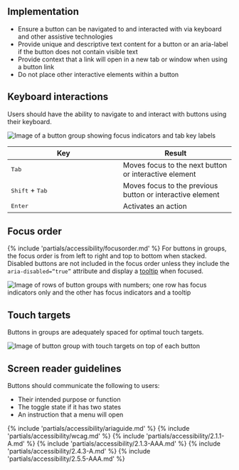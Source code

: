 ## Implementation

 - Ensure a button can be navigated to and interacted with via keyboard and other 
assistive technologies
 - Provide unique and descriptive text content for a button or an aria-label if the 
button does not contain visible text
 - Provide context that a link will open in a new tab or window when using a button 
link
 - Do not place other interactive elements within a button

## Keyboard interactions

Users should have the ability to navigate to and interact with buttons using their keyboard.

<uxdot-example width-adjustment="302px">
  <img src="{{ '../button-a11y-keyboard-interactions.png' | url }}" alt="Image of a button group showing focus indicators and tab key labels">
</uxdot-example>

<rh-table>
  <table>
    <thead>
      <tr>
        <th scope="col" data-label="Key" style="width: 50%">Key</th>
        <th scope="col" data-label="Result">Result</th>
      </tr>
    </thead>
    <tbody>
      <tr>
        <td data-label="Key"><kbd>Tab</kbd></td>
        <td data-label="Result">Moves focus to the next button or interactive element</td>
      </tr>
      <tr>
        <td data-label="Key"><kbd>Shift</kbd> + <kbd>Tab</kbd></td>
        <td data-label="Result">Moves focus to the previous button or interactive element</td>
      </tr>
      <tr>
        <td data-label="Key"><kbd>Enter</kbd></td>
        <td data-label="Result">Activates an action</td>
      </tr>
    </tbody>
  </table>
</rh-table>

## Focus order

{% include 'partials/accessibility/focusorder.md' %} For buttons in groups, the focus order is from left to right and top to bottom when stacked. Disabled buttons are not included in the focus order unless they include the `aria-disabled=“true”` attribute and display a [tooltip](/elements/tooltip) when focused.

<uxdot-example width-adjustment="509px">
  <img src="{{ '../button-a11y-focus-order.png' | url }}" alt="Image of rows of button groups with numbers; one row has focus indicators only and the other has focus indicators and a tooltip">
</uxdot-example>

## Touch targets
Buttons in groups are adequately spaced for optimal touch targets.

<uxdot-example width-adjustment="298px">
  <img src="{{ '../button-a11y-touch-targets.png' | url }}" alt="Image of button group with touch targets on top of each button">
</uxdot-example>

## Screen reader guidelines

Buttons should communicate the following to users:
 - Their intended purpose or function
 - The toggle state if it has two states
 - An instruction that a menu will open

{% include 'partials/accessibility/ariaguide.md' %}
{% include 'partials/accessibility/wcag.md' %}
{% include 'partials/accessibility/2.1.1-A.md' %}
{% include 'partials/accessibility/2.1.3-AAA.md' %}
{% include 'partials/accessibility/2.4.3-A.md' %}
{% include 'partials/accessibility/2.5.5-AAA.md' %}
